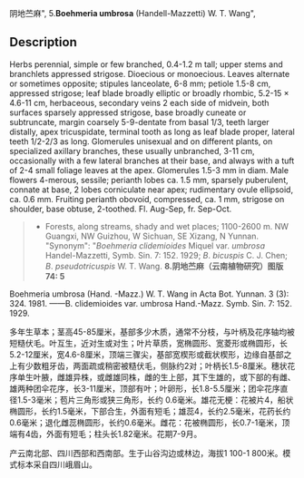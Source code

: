 阴地苎麻",
5.**Boehmeria umbrosa** (Handell-Mazzetti) W. T. Wang",

## Description
Herbs perennial, simple or few branched, 0.4-1.2 m tall; upper stems and branchlets appressed strigose. Dioecious or monoecious. Leaves alternate or sometimes opposite; stipules lanceolate, 6-8 mm; petiole 1.5-8 cm, appressed strigose; leaf blade broadly elliptic or broadly rhombic, 5.2-15 × 4.6-11 cm, herbaceous, secondary veins 2 each side of midvein, both surfaces sparsely appressed strigose, base broadly cuneate or subtruncate, margin coarsely 5-9-dentate from basal 1/3, teeth larger distally, apex tricuspidate, terminal tooth as long as leaf blade proper, lateral teeth 1/2-2/3 as long. Glomerules unisexual and on different plants, on specialized axillary branches, these usually unbranched, 3-11 cm, occasionally with a few lateral branches at their base, and always with a tuft of 2-4 small foliage leaves at the apex. Glomerules 1.5-3 mm in diam. Male flowers 4-merous, sessile; perianth lobes ca. 1.5 mm, sparsely puberulent, connate at base, 2 lobes corniculate near apex; rudimentary ovule ellipsoid, ca. 0.6 mm. Fruiting perianth obovoid, compressed, ca. 1 mm, strigose on shoulder, base obtuse, 2-toothed. Fl. Aug-Sep, fr. Sep-Oct.

> * Forests, along streams, shady and wet places; 1100-2600 m. NW Guangxi, NW Guizhou, W Sichuan, SE Xizang, N Yunnan.
  "Synonym": "*Boehmeria* *clidemioides* Miquel var. *umbrosa* Handel-Mazzetti, Symb. Sin. 7: 152. 1929; *B*. *bicuspis* C. J. Chen; *B*. *pseudotricuspis* W. T. Wang.
**8.阴地苎麻（云南植物研究）图版74: 5**

Boehmeria umbrosa (Hand. -Mazz.) W. T. Wang in Acta Bot. Yunnan. 3 (3): 324. 1981. ——B. clidemioides var. umbrosa Hand.-Mazz. Symb. Sin. 7: 152. 1929.

多年生草本；茎高45-85厘米，基部多少木质，通常不分枝，与叶柄及花序轴均被短糙伏毛。叶互生，近对生或对生；叶片草质，宽椭圆形、宽菱形或椭圆形，长5.2-12厘米，宽4.6-8厘米，顶端三骤尖，基部宽楔形或截状楔形，边缘自基部之上有少数粗牙齿，两面疏或稍密被糙伏毛，侧脉约2对；叶柄长1.5-8厘米。穗状花序单生叶腋，雌雄异株，或雌雄同株，雌的生上部，其下生雄的，或下部的有雌、雄两种团伞花序，长3-11厘米，顶部有叶；叶卵形，长1.8-5.5厘米；团伞花序直径1.5-3毫米；苞片三角形或狭三角形，长约 0.6毫米。雄花无梗：花被片4，船状椭圆形，长约1.5毫米，下部合生，外面有短毛；雄蕊4，长约2.5毫米，花药长约0.6毫米；退化雌蕊椭圆形，长约0.6毫米。雌花：花被椭圆形，长0.7-1毫米，顶端有4齿，外面有短毛；柱头长1.82毫米。花期7-9月。

产云南北部、四川西部和西南部。生于山谷沟边或林边，海拔1 100-1 800米。模式标本采自四川峨眉山。
